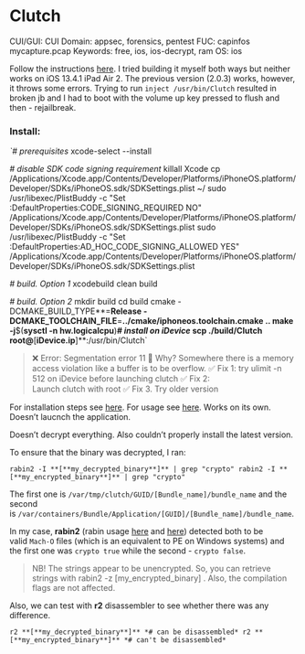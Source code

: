 # Clutch

CUI/GUI: CUI
Domain: appsec, forensics, pentest
FUC: capinfos mycapture.pcap
Keywords: free, ios, ios-decrypt, ram
OS: ios

Follow the instructions [here](https://github.com/KJCracks/Clutch). I tried building it myself both ways but neither works on iOS 13.4.1 iPad Air 2. The previous version (2.0.3) works, however, it throws some errors. Trying to run `inject /usr/bin/Clutch` resulted in broken jb and I had to boot with the volume up key pressed to flush and then - rejailbreak.

### Install:

*`# prerequisites*
xcode-select --install

*# disable SDK code signing requirement*
killall Xcode
cp /Applications/Xcode.app/Contents/Developer/Platforms/iPhoneOS.platform/Developer/SDKs/iPhoneOS.sdk/SDKSettings.plist ~/
sudo /usr/libexec/PlistBuddy -c "Set :DefaultProperties:CODE_SIGNING_REQUIRED NO" /Applications/Xcode.app/Contents/Developer/Platforms/iPhoneOS.platform/Developer/SDKs/iPhoneOS.sdk/SDKSettings.plist
sudo /usr/libexec/PlistBuddy -c "Set :DefaultProperties:AD_HOC_CODE_SIGNING_ALLOWED YES" /Applications/Xcode.app/Contents/Developer/Platforms/iPhoneOS.platform/Developer/SDKs/iPhoneOS.sdk/SDKSettings.plist

*# build. Option 1*
xcodebuild clean build

*# build. Option 2*
mkdir build
cd build
cmake -DCMAKE_BUILD_TYPE**=**Release -DCMAKE_TOOLCHAIN_FILE**=**../cmake/iphoneos.toolchain.cmake ..
make -j**$(**sysctl -n hw.logicalcpu**)***# install on iDevice*
scp ./build/Clutch root@**[**iDevice.ip**]**:/usr/bin/Clutch`

> ❌ Error: Segmentation error 11 🤔 Why? Somewhere there is a memory access violation like a buffer is to be overflow. ✅ Fix 1: try ulimit -n 512 on iDevice before launching clutch ✅ Fix 2: Launch clutch with root ✅ Fix 3. Try older version

For installation steps see [here](https://bakerst221b.com/docs/toolkit/mobile/mobile-analysis-lab/#clutch). For usage see [here](https://bakerst221b.com/docs/toolkit/mobile/ios-btfm-rtfm/#decrypting-application). Works on its own. Doesn’t laucnch the application.

Doesn’t decrypt everything. Also couldn’t properly install the latest version.

To ensure that the binary was decrypted, I ran:

`rabin2 -I **[**my_decrypted_binary**]** | grep "crypto"
rabin2 -I **[**my_encrypted_binary**]** | grep "crypto"`

The first one is `/var/tmp/clutch/GUID/[Bundle_name]/bundle_name` and the second is `/var/containers/Bundle/Application/[GUID]/[Bundle_name]/bundle_name`.

In my case, **rabin2** (rabin usage [here](https://bakerst221b.com/docs/toolkit/general/reverse-btfm#rabin2) and [here](https://bakerst221b.com/docs/blog/2020/09/how-i-met-radare2/)) detected both to be valid `Mach-O` files (which is an equivalent to PE on Windows systems) and the first one was `crypto true` while the second - `crypto false`.

> NB! The strings appear to be unencrypted. So, you can retrieve strings with rabin2 -z [my_encrypted_binary] . Also, the compilation flags are not affected.

Also, we can test with **r2** disassembler to see whether there was any difference.

`r2 **[**my_decrypted_binary**]** *# can be disassembled*
r2 **[**my_encrypted_binary**]** *# can't be disassembled*`